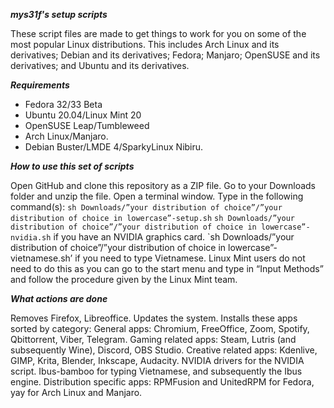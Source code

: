 ***mys31f's setup scripts***
 
These script files are made to get things to work for you on some of the most popular Linux distributions. This includes Arch Linux and its derivatives; Debian and its derivatives; Fedora; Manjaro; OpenSUSE and its derivatives; and Ubuntu and its derivatives.

***Requirements***
- Fedora 32/33 Beta
- Ubuntu 20.04/Linux Mint 20
- OpenSUSE Leap/Tumbleweed
- Arch Linux/Manjaro.
- Debian Buster/LMDE 4/SparkyLinux Nibiru.

***How to use this set of scripts***

Open GitHub and clone this repository as a ZIP file.
Go to your Downloads folder and unzip the file.
Open a terminal window.
Type in the following command(s):
`sh Downloads/”your distribution of choice”/”your distribution of choice in lowercase”-setup.sh`
`sh Downloads/”your distribution of choice”/”your distribution of choice in lowercase”-nvidia.sh` if you have an NVIDIA graphics card.
`sh Downloads/”your distribution of choice”/”your distribution of choice in lowercase”-vietnamese.sh’ if you need to type Vietnamese. Linux Mint users do not need to do this as you can go to the start menu and type in “Input Methods” and follow the procedure given by the Linux Mint team.

***What actions are done***

Removes Firefox, Libreoffice. Updates the system.
Installs these apps sorted by category:
General apps: Chromium, FreeOffice, Zoom, Spotify, Qbittorrent, Viber, Telegram.
Gaming related apps: Steam, Lutris (and subsequently Wine), Discord, OBS Studio.
Creative related apps: Kdenlive, GIMP, Krita, Blender, Inkscape, Audacity.
NVIDIA drivers for the NVIDIA script.
Ibus-bamboo for typing Vietnamese, and subsequently the Ibus engine. 
Distribution specific apps: RPMFusion and UnitedRPM for Fedora, yay for Arch Linux and Manjaro.
